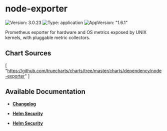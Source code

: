 # node-exporter

![Version: 3.0.23](https://img.shields.io/badge/Version-3.0.23-informational?style=flat-square) ![Type: application](https://img.shields.io/badge/Type-application-informational?style=flat-square) ![AppVersion: "1.6.1"](https://img.shields.io/badge/AppVersion-"1.6.1"-informational?style=flat-square)

Prometheus exporter for hardware and OS metrics exposed by UNIX kernels, with pluggable metric collectors.

## Chart Sources

[
  "https://github.com/truecharts/charts/tree/master/charts/dependency/node-exporter"
]

## Available Documentation

- [**Changelog**](CHANGELOG)

- [**Helm Security**](container-security)

- [**Helm Security**](helm-security)

